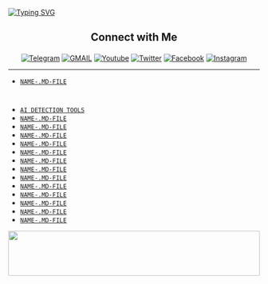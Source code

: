 <a href="https://git.io/typing-svg"><img src="https://readme-typing-svg.demolab.com?font=Black+Ops+One&size=50&pause=1000&color=F70707&center=true&width=910&height=100&lines=ARTIFICIAL-INTELLIGENCE--" alt="Typing SVG" /></a>
  </p>

##  <b> <p align="center"> Connect with Me  </b></p>
<p align="center">
<a href="https://t.me/mr_yash_sant"><img title="Telegram" src="https://img.shields.io/badge/Telegram-%23000000.svg?&style=for-the-badge&logo=telegram&logoColor=61DAFB"></a>
<a href="https://mail.google.com/mail/?view=cm&fs=1&to=santlucky2@gmail.com"><img title="GMAIL" src="https://img.shields.io/badge/Gmail-D14836?style=for-the-badge&logo=gmail&logoColor=white"></a>
<a href="https://youtube.com/mr_lucky_sant"><img title="Youtube" src="https://img.shields.io/badge/youtube-%230077B5.svg?&style=for-the-badge&logo=youtube&logoColor=white"></a>
<a href="https://twitter.com/lucky_sant5"><img title="Twitter" src="https://img.shields.io/badge/Twitter-12100E?style=for-the-badge&logo=twitter&logoColor=white"></a>
<a href="https://www.facebook.com/yash.santys?mibextid=ZbWKwL"><img title="Facebook" src="https://img.shields.io/badge/facebook-%231877F2.svg?&style=for-the-badge&logo=facebook&logoColor=white"></a>
<a href="https://instagram.com/mr_yash_sant"><img title="Instagram" src="https://img.shields.io/badge/instagram-%23E4405F.svg?&style=for-the-badge&logo=instagram&logoColor=white"></a>
</p>

---


* [`NAME-.MD-FILE`](--)

# 

* [`AI DETECTION TOOLS`](https://github.com/cyb3r-luckysant/COLLECTIONS---/blob/main/ARTIFICIAL-INTELLIGENCE--/AI%20DETECTION%20TOOLS.md)
* [`NAME-.MD-FILE`](--)
* [`NAME-.MD-FILE`](--)
* [`NAME-.MD-FILE`](--)
* [`NAME-.MD-FILE`](--)
* [`NAME-.MD-FILE`](--)
* [`NAME-.MD-FILE`](--)
* [`NAME-.MD-FILE`](--)
* [`NAME-.MD-FILE`](--)
* [`NAME-.MD-FILE`](--)
* [`NAME-.MD-FILE`](--)
* [`NAME-.MD-FILE`](--)
* [`NAME-.MD-FILE`](--)
* [`NAME-.MD-FILE`](--)
















<img src="https://i.imgur.com/dBaSKWF.gif" height="90" width="100%">

